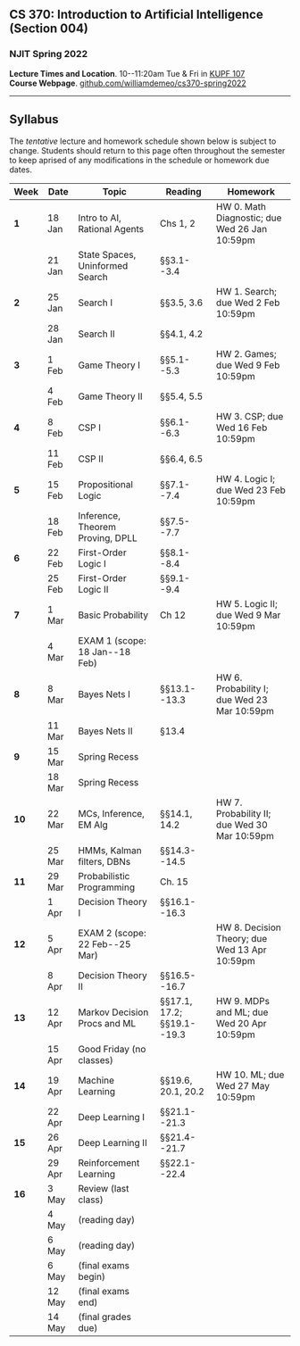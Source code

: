 ## CS 370: Introduction to Artificial Intelligence (Section 004)

### NJIT Spring 2022

**Lecture Times and Location**. 10--11:20am Tue & Fri in [KUPF 107][]  
**Course Webpage**. [github.com/williamdemeo/cs370-spring2022](https://github.com/williamdemeo/cs370-spring2022)

---

## Syllabus

The *tentative* lecture and homework schedule shown below is subject to change.  Students should return to this page often throughout the semester to keep aprised of any modifications in the schedule or homework due dates.


| **Week** | **Date** | **Topic**            | **Reading**     | **Homework**           |
|----------|----------|----------------------|-----------------|------------------------|
| **1**    | 18 Jan   | Intro to AI, Rational Agents       | Chs 1, 2        | HW 0. Math Diagnostic; due Wed 26 Jan 10:59pm |
|          | 21 Jan   | State Spaces, Uninformed Search    | §§3.1--3.4      |                        |
| **2**    | 25 Jan   | Search I  | §§3.5, 3.6      | HW 1. Search; due Wed 2 Feb 10:59pm  |
|          | 28 Jan   | Search II        | §§4.1, 4.2      |                        |
| **3**    | 1 Feb    | Game Theory I | §§5.1--5.3      | HW 2. Games; due Wed 9 Feb 10:59pm  |
|          | 4 Feb    | Game Theory II  | §§5.4, 5.5      |                        |
| **4**    | 8 Feb    | CSP I                | §§6.1--6.3      | HW 3. CSP; due Wed 16 Feb 10:59pm |
|          | 11 Feb   | CSP II               | §§6.4, 6.5      |                        |
| **5**    | 15 Feb   | Propositional Logic  | §§7.1--7.4      | HW 4. Logic I; due Wed 23 Feb 10:59pm |
|          | 18 Feb   | Inference, Theorem Proving, DPLL | §§7.5--7.7      |                        |
| **6**    | 22 Feb   | First-Order Logic I  | §§8.1--8.4      |                        |
|          | 25 Feb   | First-Order Logic II  | §§9.1--9.4      |                        |
| **7**    | 1 Mar    | Basic Probability    | Ch 12           | HW 5. Logic II; due Wed 9 Mar 10:59pm  |
|          | 4 Mar    | EXAM 1 (scope: 18 Jan--18 Feb)  |                 |                        |
| **8**    | 8 Mar    | Bayes Nets I         | §§13.1--13.3    | HW 6. Probability I; due Wed 23 Mar 10:59pm |
|          | 11 Mar   | Bayes Nets II        | §13.4           |                        |
| **9**    | 15 Mar   | Spring Recess        |                 |                        |
|          | 18 Mar   | Spring Recess        |                 |                        |
| **10**   | 22 Mar   | MCs, Inference, EM Alg | §§14.1, 14.2    | HW 7. Probability II; due Wed 30 Mar 10:59pm |
|          | 25 Mar   | HMMs, Kalman filters, DBNs | §§14.3--14.5    |                        |
| **11**   | 29 Mar   | Probabilistic Programming   | Ch. 15          |                        |
|          | 1 Apr    | Decision Theory I      | §§16.1--16.3    |                        |
| **12**   | 5 Apr    | EXAM 2 (scope: 22 Feb--25 Mar)  |                 | HW 8. Decision Theory; due Wed 13 Apr 10:59pm   |
|          | 8 Apr    | Decision Theory II     | §§16.5--16.7    |                        |
| **13**   | 12 Apr   | Markov Decision Procs and ML   | §§17.1, 17.2; §§19.1--19.3  | HW 9. MDPs and ML; due Wed 20 Apr 10:59pm   |
|          | 15 Apr   | Good Friday (no classes)      |                 |                        |
| **14**   | 19 Apr   | Machine Learning     | §§19.6, 20.1, 20.2  | HW 10. ML; due Wed 27 May 10:59pm |
|          | 22 Apr   | Deep Learning I      | §§21.1--21.3    |                        |
| **15**   | 26 Apr   | Deep Learning II     | §§21.4--21.7    |                        |
|          | 29 Apr   | Reinforcement Learning | §§22.1--22.4    |                        |
| **16**   | 3 May    | Review (last class)  |                 |                        |
|          | 4 May    | (reading day)        |                 |                        |
|          | 6 May    | (reading day)        |                 |                        |
|          | 6 May    | (final exams begin)  |                 |                        |
|          | 12 May   | (final exams end)    |                 |                        |
|          | 14 May   | (final grades due)   |                 |                        |




[KUPF 107]: https://goo.gl/maps/GjhP3cjrMAJSzVFt5

